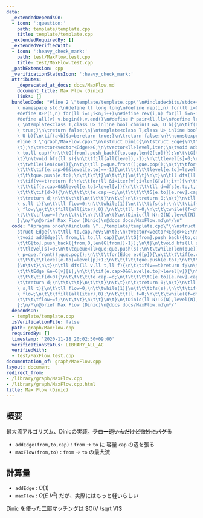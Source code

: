 ```yaml
---
data:
  _extendedDependsOn:
  - icon: ':question:'
    path: template/template.cpp
    title: template/template.cpp
  _extendedRequiredBy: []
  _extendedVerifiedWith:
  - icon: ':heavy_check_mark:'
    path: test/MaxFlow.test.cpp
    title: test/MaxFlow.test.cpp
  _pathExtension: cpp
  _verificationStatusIcon: ':heavy_check_mark:'
  attributes:
    _deprecated_at_docs: docs/MaxFlow.md
    document_title: Max Flow (Dinic)
    links: []
  bundledCode: "#line 2 \"template/template.cpp\"\n#include<bits/stdc++.h>\nusing\
    \ namespace std;\n#define ll long long\n#define rep(i,n) for(ll i=0;i<n;i++)\n\
    #define REP(i,n) for(ll i=1;i<n;i++)\n#define rev(i,n) for(ll i=n-1;i>=0;i--)\n\
    #define all(v) v.begin(),v.end()\n#define P pair<ll,ll>\n#define len(s) (ll)s.size()\n\
    \ \ntemplate<class T,class U> inline bool chmin(T &a, U b){\n\tif(a>b){a=b;return\
    \ true;}\n\treturn false;\n}\ntemplate<class T,class U> inline bool chmax(T &a,\
    \ U b){\n\tif(a<b){a=b;return true;}\n\treturn false;\n}\nconstexpr ll inf = 3e18;\n\
    #line 3 \"graph/MaxFlow.cpp\"\n\nstruct Dinic{\n\tstruct Edge{\n\t\tll to,cap,rev;\n\
    \t};\n\tvector<vector<Edge>>G;\n\tvector<ll>level,iter;\n\tvoid addEdge(ll from,ll\
    \ to,ll cap){\n\t\tG[from].push_back({to,cap,len(G[to])});\n\t\tG[to].push_back({from,0,len(G[from])-1});\n\
    \t}\n\tvoid bfs(ll s){\n\t\tfill(all(level),-1);\n\t\tlevel[s]=0;\n\t\tqueue<ll>que;que.push(s);\n\
    \t\twhile(len(que)){\n\t\t\tll p=que.front();que.pop();\n\t\t\tfor(Edge e:G[p]){\n\
    \t\t\t\tif(e.cap>0&&level[e.to]==-1){\n\t\t\t\t\tlevel[e.to]=level[p]+1;\n\t\t\
    \t\t\tque.push(e.to);\n\t\t\t\t}\n\t\t\t}\n\t\t}\n\t}\n\tll dfs(ll v,ll t,ll f){\n\
    \t\tif(v==t)return f;\n\t\tfor(ll &i=iter[v];i<len(G[v]);i++){\n\t\t\tEdge &e=G[v][i];\n\
    \t\t\tif(e.cap>0&&level[e.to]>level[v]){\n\t\t\t\tll d=dfs(e.to,t,min(f,e.cap));\n\
    \t\t\t\tif(d>0){\n\t\t\t\t\te.cap-=d;\n\t\t\t\t\tG[e.to][e.rev].cap+=d;\n\t\t\t\
    \t\treturn d;\n\t\t\t\t}\n\t\t\t}\n\t\t}\n\t\treturn 0;\n\t}\n\tll maxFlow(ll\
    \ s,ll t){\n\t\tll flow=0;\n\t\twhile(1){\n\t\t\tbfs(s);\n\t\t\tif(level[t]<0)return\
    \ flow;\n\t\t\tfill(all(iter),0);\n\t\t\tll f=0;\n\t\t\twhile((f=dfs(s,t,inf))>0){\n\
    \t\t\t\tflow+=f;\n\t\t\t}\n\t\t}\n\t}\n\tDinic(ll N):G(N),level(N),iter(N){}\n\
    };\n/*\n@brief Max Flow (Dinic)\n@docs docs/MaxFlow.md\n*/\n"
  code: "#pragma once\n#include \"../template/template.cpp\"\n\nstruct Dinic{\n\t\
    struct Edge{\n\t\tll to,cap,rev;\n\t};\n\tvector<vector<Edge>>G;\n\tvector<ll>level,iter;\n\
    \tvoid addEdge(ll from,ll to,ll cap){\n\t\tG[from].push_back({to,cap,len(G[to])});\n\
    \t\tG[to].push_back({from,0,len(G[from])-1});\n\t}\n\tvoid bfs(ll s){\n\t\tfill(all(level),-1);\n\
    \t\tlevel[s]=0;\n\t\tqueue<ll>que;que.push(s);\n\t\twhile(len(que)){\n\t\t\tll\
    \ p=que.front();que.pop();\n\t\t\tfor(Edge e:G[p]){\n\t\t\t\tif(e.cap>0&&level[e.to]==-1){\n\
    \t\t\t\t\tlevel[e.to]=level[p]+1;\n\t\t\t\t\tque.push(e.to);\n\t\t\t\t}\n\t\t\t\
    }\n\t\t}\n\t}\n\tll dfs(ll v,ll t,ll f){\n\t\tif(v==t)return f;\n\t\tfor(ll &i=iter[v];i<len(G[v]);i++){\n\
    \t\t\tEdge &e=G[v][i];\n\t\t\tif(e.cap>0&&level[e.to]>level[v]){\n\t\t\t\tll d=dfs(e.to,t,min(f,e.cap));\n\
    \t\t\t\tif(d>0){\n\t\t\t\t\te.cap-=d;\n\t\t\t\t\tG[e.to][e.rev].cap+=d;\n\t\t\t\
    \t\treturn d;\n\t\t\t\t}\n\t\t\t}\n\t\t}\n\t\treturn 0;\n\t}\n\tll maxFlow(ll\
    \ s,ll t){\n\t\tll flow=0;\n\t\twhile(1){\n\t\t\tbfs(s);\n\t\t\tif(level[t]<0)return\
    \ flow;\n\t\t\tfill(all(iter),0);\n\t\t\tll f=0;\n\t\t\twhile((f=dfs(s,t,inf))>0){\n\
    \t\t\t\tflow+=f;\n\t\t\t}\n\t\t}\n\t}\n\tDinic(ll N):G(N),level(N),iter(N){}\n\
    };\n/*\n@brief Max Flow (Dinic)\n@docs docs/MaxFlow.md\n*/"
  dependsOn:
  - template/template.cpp
  isVerificationFile: false
  path: graph/MaxFlow.cpp
  requiredBy: []
  timestamp: '2020-11-18 20:02:50+09:00'
  verificationStatus: LIBRARY_ALL_AC
  verifiedWith:
  - test/MaxFlow.test.cpp
documentation_of: graph/MaxFlow.cpp
layout: document
redirect_from:
- /library/graph/MaxFlow.cpp
- /library/graph/MaxFlow.cpp.html
title: Max Flow (Dinic)
---
```

## 概要

最大流アルゴリズム、Dinicの実装。~~フロー速いんだけど微妙にバグる~~

- ```addEdge(from,to,cap)``` : ```from``` -> ```to``` に 容量 ```cap``` の辺を張る
- ```maxFlow(from,to)``` : ```from``` -> ```to``` の最大流

## 計算量

- ```addEdge``` : $O(1)$
- ```maxFlow``` : $O(E\ V^2)$ だが、実際にはもっと軽いらしい

Dinic を使った二部マッチングは $O(V \sqrt V)$ 